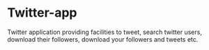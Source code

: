 # Twitter-app
Twitter application providing facilities to tweet, search twitter users, download their followers, download your followers and tweets etc.
